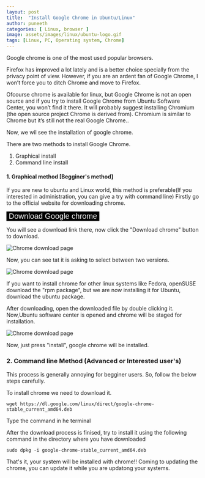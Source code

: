 ```yaml
---
layout: post
title:  "Install Google Chrome in Ubuntu/Linux"
author: puneeth
categories: [ Linux, browser ]
image: assets/images/linux/ubuntu-logo.gif
tags: [Linux, PC, Operating system, Chrome]
---
```


Google chrome is one of the most used popular browsers.

Firefox has improved a lot lately and is a better choice specially from the privacy point of view. However, if you are an ardent fan of Google Chrome, I won’t force you to ditch Chrome and move to Firefox.

Ofcourse chrome is available for linux, but Google Chrome is not an open source and if you try to install Google Chrome from Ubuntu Software Center, you won’t find it there. It will probably suggest installing Chromium (the open source project Chrome is derived from). Chromium is similar to Chrome but it’s still not the real Google Chrome.. 

Now, we wil see the installation of google chrome.

There are two methods to install Google Chrome.
1. Graphical install
2. Command line install

#### 1. Graphical method [Begginer's method]

If you are new to ubuntu and Linux world, this method is preferable(If you interested in administration, you can give a try with command line)
Firstly go to the official website for downloading chrome.

<a href="https://www.google.com/chrome/" target="_blank"><button style="cursor: pointer; color: whitesmoke; background-color: black; display: inline-block;text-decoration: none; border: none; max-width: 100%; font-size:20px">Download Google chrome
</button></a>

You will see a download link there, now click the "Download chrome" button to download.

<img src="{{ site.baseurl }}/assets/images/linux/chrome-download.png" alt="Chrome download page" style="max-width: 100%; border:0;"/> 

Now, you can see tat it is asking to select between two versions.

<img src="{{ site.baseurl }}/assets/images/linux/chrome-select.png" alt="Chrome download page" style="max-width: 100%; border:0;"/> 

If you want to install chrome for other linux systems like Fedora, openSUSE download the "rpm package", but we are now installing it for Ubuntu, download the ubuntu package.

After downloading, open the downloaded file by double clicking it. Now,Ubuntu software center is opened and chrome will be staged for installation. 

<img src="{{ site.baseurl }}/assets/images/linux/chrome-install.png" alt="Chrome download page" style="max-width: 100%; border:0;"/> 

Now, just press "install", google chrome will be installed.

### 2. Command line Method (Advanced or Interested user's)

This process is generally annoying for begginer users. So, follow the below steps carefully.

To install chrome we need to download it.
```
wget https://dl.google.com/linux/direct/google-chrome-stable_current_amd64.deb
```
Type the command in he terminal

After the download process is finised, try to install it using the following command in the directory where you have downloaded

```
sudo dpkg -i google-chrome-stable_current_amd64.deb
```

That's it, your system will be installed with chrome!!
Coming to updating the chrome, you can update it while you are updatong your systems.